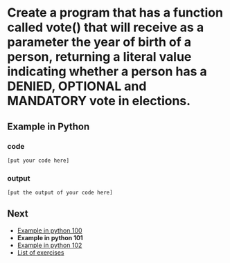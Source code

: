 # Create a program that has a function called vote() that will receive as a parameter the year of birth of a person, returning a literal value indicating whether a person has a DENIED, OPTIONAL and MANDATORY vote in elections.

## Example in Python

### code

``` python
[put your code here]
```

### output

```
[put the output of your code here]
```

## Next

- [Example in python 100](../../100/python)
- **Example in python 101**
- [Example in python 102](../../102/python)
- [List of exercises](../..)
